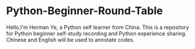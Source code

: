 # Python-Beginner-Round-Table
Hello,I'm Herman Ye, a Python self learner from China.
This is a repository for Python beginner self-study recording and Python experience sharing.
Chinese and English will be used to annotate codes.
